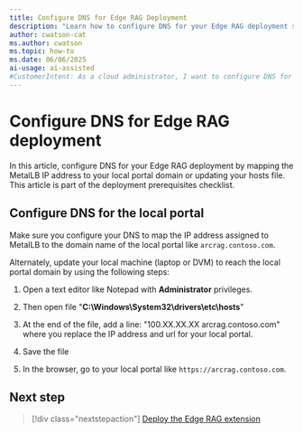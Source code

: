 ```yaml
---
title: Configure DNS for Edge RAG Deployment
description: "Learn how to configure DNS for your Edge RAG deployment so users and services can access the local portal using the correct domain name."
author: cwatson-cat
ms.author: cwatson
ms.topic: how-to
ms.date: 06/06/2025
ai-usage: ai-assisted
#CustomerIntent: As a cloud administrator, I want to configure DNS for my Edge RAG deployment so that users and services can access the local portal using the correct domain name.
---
```


# Configure DNS for Edge RAG deployment

In this article, configure DNS for your Edge RAG deployment by mapping the MetalLB IP address to your local portal domain or updating your hosts file. This article is part of the deployment prerequisites checklist.

## Configure DNS for the local portal

Make sure you configure your DNS to map the IP address assigned to MetalLB to the domain name of the local portal like `arcrag.contoso.com`.

Alternately, update your local machine (laptop or DVM) to reach the local portal domain by using the following steps:

1. Open a text editor like Notepad with **Administrator** privileges.

2. Then open file "**C:\Windows\System32\drivers\etc\hosts**"

3. At the end of the file, add a line: "100.XX.XX.XX arcrag.contoso.com" where you replace the IP address and url for your local portal.

4. Save the file

5. In the browser, go to your local portal like `https://arcrag.contoso.com`.

## Next step

> [!div class="nextstepaction"]
> [Deploy the Edge RAG extension](deploy.md)
